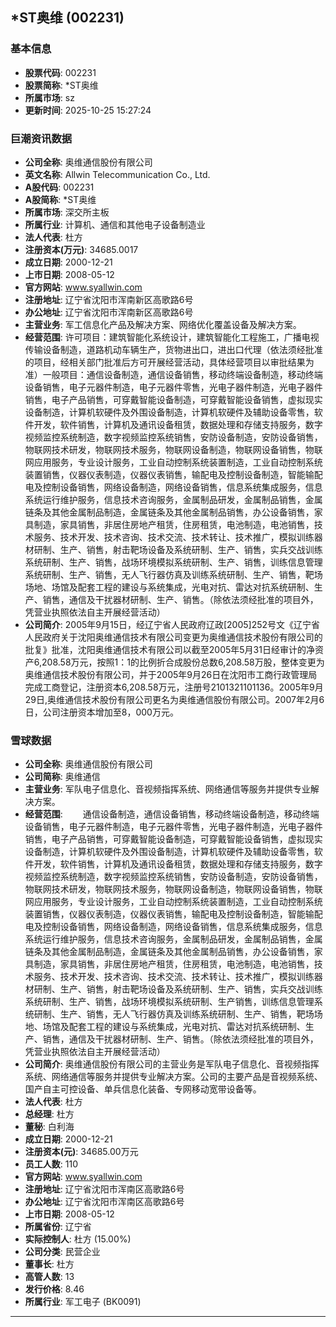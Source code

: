 ## *ST奥维 (002231)

### 基本信息

- **股票代码**: 002231
- **股票简称**: *ST奥维
- **所属市场**: sz
- **更新时间**: 2025-10-25 15:27:24

### 巨潮资讯数据

- **公司全称**: 奥维通信股份有限公司
- **英文名称**: Allwin Telecommunication Co., Ltd.
- **A股代码**: 002231
- **A股简称**: *ST奥维
- **所属市场**: 深交所主板
- **所属行业**: 计算机、通信和其他电子设备制造业
- **法人代表**: 杜方
- **注册资本(万元)**: 34685.0017
- **成立日期**: 2000-12-21
- **上市日期**: 2008-05-12
- **官方网站**: www.syallwin.com
- **注册地址**: 辽宁省沈阳市浑南新区高歌路6号
- **办公地址**: 辽宁省沈阳市浑南新区高歌路6号
- **主营业务**: 军工信息化产品及解决方案、网络优化覆盖设备及解决方案。
- **经营范围**: 许可项目：建筑智能化系统设计，建筑智能化工程施工，广播电视传输设备制造，道路机动车辆生产，货物进出口，进出口代理（依法须经批准的项目，经相关部门批准后方可开展经营活动，具体经营项目以审批结果为准）一般项目：通信设备制造，通信设备销售，移动终端设备制造，移动终端设备销售，电子元器件制造，电子元器件零售，光电子器件制造，光电子器件销售，电子产品销售，可穿戴智能设备制造，可穿戴智能设备销售，虚拟现实设备制造，计算机软硬件及外围设备制造，计算机软硬件及辅助设备零售，软件开发，软件销售，计算机及通讯设备租赁，数据处理和存储支持服务，数字视频监控系统制造，数字视频监控系统销售，安防设备制造，安防设备销售，物联网技术研发，物联网技术服务，物联网设备制造，物联网设备销售，物联网应用服务，专业设计服务，工业自动控制系统装置制造，工业自动控制系统装置销售，仪器仪表制造，仪器仪表销售，输配电及控制设备制造，智能输配电及控制设备销售，网络设备制造，网络设备销售，信息系统集成服务，信息系统运行维护服务，信息技术咨询服务，金属制品研发，金属制品销售，金属链条及其他金属制品制造，金属链条及其他金属制品销售，办公设备销售，家具制造，家具销售，非居住房地产租赁，住房租赁，电池制造，电池销售，技术服务、技术开发、技术咨询、技术交流、技术转让、技术推广，模拟训练器材研制、生产、销售，射击靶场设备及系统研制、生产、销售，实兵交战训练系统研制、生产、销售，战场环境模拟系统研制、生产、销售，训练信息管理系统研制、生产、销售，无人飞行器仿真及训练系统研制、生产、销售，靶场场地、场馆及配套工程的建设与系统集成，光电对抗、雷达对抗系统研制、生产、销售，通信及干扰器材研制、生产、销售。（除依法须经批准的项目外，凭营业执照依法自主开展经营活动）
- **公司简介**: 2005年9月15日，经辽宁省人民政府辽政[2005]252号文《辽宁省人民政府关于沈阳奥维通信技术有限公司变更为奥维通信技术股份有限公司的批复》批准，沈阳奥维通信技术有限公司以截至2005年5月31日经审计的净资产6,208.58万元，按照1：1的比例折合成股份总数6,208.58万股，整体变更为奥维通信技术股份有限公司，并于2005年9月26日在沈阳市工商行政管理局完成工商登记，注册资本6,208.58万元，注册号2101321101136。2005年9月29日,奥维通信技术股份有限公司更名为奥维通信股份有限公司。2007年2月6日，公司注册资本增加至8，000万元。

### 雪球数据

- **公司全称**: 奥维通信股份有限公司
- **公司简称**: 奥维通信
- **主营业务**: 军队电子信息化、音视频指挥系统、网络通信等服务并提供专业解决方案。
- **经营范围**: 　　通信设备制造，通信设备销售，移动终端设备制造，移动终端设备销售，电子元器件制造，电子元器件零售，光电子器件制造，光电子器件销售，电子产品销售，可穿戴智能设备制造，可穿戴智能设备销售，虚拟现实设备制造，计算机软硬件及外围设备制造，计算机软硬件及辅助设备零售，软件开发，软件销售，计算机及通讯设备租赁，数据处理和存储支持服务，数字视频监控系统制造，数字视频监控系统销售，安防设备制造，安防设备销售，物联网技术研发，物联网技术服务，物联网设备制造，物联网设备销售，物联网应用服务，专业设计服务，工业自动控制系统装置制造，工业自动控制系统装置销售，仪器仪表制造，仪器仪表销售，输配电及控制设备制造，智能输配电及控制设备销售，网络设备制造，网络设备销售，信息系统集成服务，信息系统运行维护服务，信息技术咨询服务，金属制品研发，金属制品销售，金属链条及其他金属制品制造，金属链条及其他金属制品销售，办公设备销售，家具制造，家具销售，非居住房地产租赁，住房租赁，电池制造，电池销售，技术服务、技术开发、技术咨询、技术交流、技术转让、技术推广，模拟训练器材研制、生产、销售，射击靶场设备及系统研制、生产、销售，实兵交战训练系统研制、生产、销售，战场环境模拟系统研制、生产销售，训练信息管理系统研制、生产、销售，无人飞行器仿真及训练系统研制、生产、销售，靶场场地、场馆及配套工程的建设与系统集成，光电对抗、雷达对抗系统研制、生产、销售，通信及干扰器材研制、生产、销售。（除依法须经批准的项目外，凭营业执照依法自主开展经营活动）
- **公司简介**: 奥维通信股份有限公司的主营业务是军队电子信息化、音视频指挥系统、网络通信等服务并提供专业解决方案。公司的主要产品是音视频系统、国产自主可控设备、单兵信息化装备、专网移动宽带设备等。
- **法人代表**: 杜方
- **总经理**: 杜方
- **董秘**: 白利海
- **成立日期**: 2000-12-21
- **注册资本(元)**: 34685.00万元
- **员工人数**: 110
- **官方网站**: www.syallwin.com
- **注册地址**: 辽宁省沈阳市浑南区高歌路6号
- **办公地址**: 辽宁省沈阳市浑南区高歌路6号
- **上市日期**: 2008-05-12
- **所属省份**: 辽宁省
- **实际控制人**: 杜方 (15.00%)
- **公司分类**: 民营企业
- **董事长**: 杜方
- **高管人数**: 13
- **发行价格**: 8.46
- **所属行业**: 军工电子 (BK0091)

---